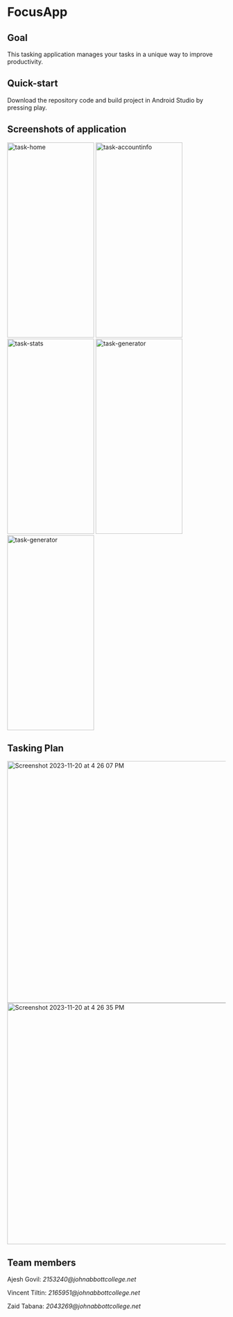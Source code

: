 # FocusApp

## Goal
This tasking application manages your tasks in a unique way to improve productivity.

## Quick-start
Download the repository code and build project in Android Studio by pressing play.

## Screenshots of application
<img width="200" height="450" alt="task-home" src="https://github.com/aj-govil/AppDevII-FocusApp/assets/98484980/453073b0-e571-4d1c-9df3-6c6c24c07427">
<img width="200" height="450" alt="task-accountinfo" src="https://github.com/aj-govil/AppDevII-FocusApp/assets/98484980/97f9db5b-4dea-4db8-a208-021531bc988c">
<br>
<img width="200" height="450" alt="task-stats" src="https://github.com/aj-govil/AppDevII-FocusApp/assets/98484980/973cb502-afda-49a5-b9ff-0067d0cdcdd0">
<img width="200" height="450" alt="task-generator" src="https://github.com/aj-govil/AppDevII-FocusApp/assets/98484980/de8d2b31-1c28-4a1d-ba73-78dad6b38b7b">
<img width="200" height="450" alt="task-generator" src="https://github.com/aj-govil/AppDevII-FocusApp/assets/98484980/e5dcd1b3-01ec-47be-8e30-440a433cc8b5">

## Tasking Plan
<img width="558" alt="Screenshot 2023-11-20 at 4 26 07 PM" src="https://github.com/aj-govil/AppDevII-FocusApp/assets/98484980/16c1a68e-e7f2-40dd-abe2-262121d45d61">
<img width="557" alt="Screenshot 2023-11-20 at 4 26 35 PM" src="https://github.com/aj-govil/AppDevII-FocusApp/assets/98484980/ad84f5a0-d26b-48ca-9917-affaa7203de2">

## Team members
<p> Ajesh Govil: <i>2153240@johnabbottcollege.net</i> </p>
<p> Vincent Tiltin: <i>2165951@johnabbottcollege.net</i> </p>
<p> Zaid Tabana: <i>2043269@johnabbottcollege.net</i> </p>
